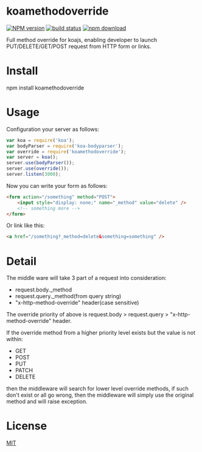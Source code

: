 koamethodoverride
=================

[![NPM version][npm-image]][npm-url]
[![build status][travis-image]][travis-url]
[![npm download][download-image]][download-url]

[npm-image]: https://img.shields.io/npm/v/koamethodoverride.svg?style=flat-square
[npm-url]: https://npmjs.org/package/koamethodoverride
[travis-image]: https://travis-ci.org/HeavenDuke/koamethodoverride.svg
[travis-url]: https://travis-ci.org/HeavenDuke/koamethodoverride
[download-image]: https://img.shields.io/npm/dm/koamethodoverride.svg?style=flat-square
[download-url]: https://npmjs.org/package/koamethodoverride

Full method override for koajs, enabling developer to launch PUT/DELETE/GET/POST request from HTTP form or links.

# Install
npm install koamethodoverride

# Usage

Configuration your server as follows:
```js
var koa = require('koa');
var bodyParser = require('koa-bodyparser');
var override = require('koamethodoverride');
var server = koa();
server.use(bodyParser());
server.use(override());
server.listen(3000);
```

Now you can write your form as follows:
```html
<form action="/something" method="POST">
    <input style="display: none;" name="_method" value="delete" />
    <!-- something more -->
</form>
```

Or link like this:
```html
<a href="/something?_method=delete&something=something" />
```

# Detail

The middle ware will take 3 part of a request into consideration:  

*   request.body._method
*   request.query._method(from query string)
*   "x-http-method-override" header(case sensitive)

The override priority of above is request.body > request.query > "x-http-method-override" header.

If the override method from a higher priority level exists but the value is not within:

*   GET
*   POST
*   PUT
*   PATCH
*   DELETE

then the middleware will search for lower level override methods, if such don't exist or all go wrong, then the middleware will simply use the original method and will raise exception.

# License
[MIT](./LICENSE)